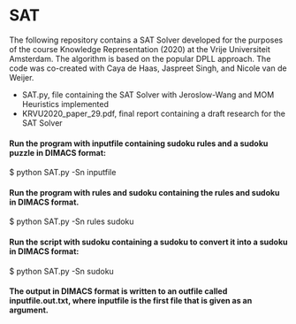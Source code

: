 # SAT
The following repository contains a SAT Solver developed for the purposes of the course Knowledge Representation (2020) at the Vrije Universiteit Amsterdam. The algorithm is based on the popular DPLL approach.
The code was co-created with Caya de Haas, Jaspreet Singh, and Nicole	van de Weijer.

- SAT.py, file containing the SAT Solver with Jeroslow-Wang and MOM Heuristics implemented
- KRVU2020_paper_29.pdf, final report containing a draft research for the SAT Solver

#### Run the program with inputfile containing sudoku rules and a sudoku puzzle in DIMACS format:
$ python SAT.py -Sn inputfile

#### Run the program with rules and sudoku containing the rules and sudoku in DIMACS format.
$ python SAT.py -Sn rules sudoku

#### Run the script with sudoku containing a sudoku to convert it into a sudoku in DIMACS format:
$ python SAT.py -Sn sudoku

#### The output in DIMACS format is written to an outfile called inputfile.out.txt, where inputfile is the first file that is given as an argument.

